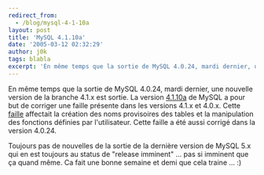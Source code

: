 ```yaml
---
redirect_from:
  - /blog/mysql-4-1-10a
layout: post
title: 'MySQL 4.1.10a'
date: '2005-03-12 02:32:29'
author: j0k
tags: blabla
excerpt: 'En même temps que la sortie de MySQL 4.0.24, mardi dernier, une nouvelle version de la branche 4.1.x est sortie.   )   La version [4.1.10a](http://dev.mysql.com/downloads/mysql/4.1.html) de MySQL a pour but de corriger une faille présente dans les versions 4.1.x et 4.0.x. Cette [faille](http://secunia.com/advisories/14547/) affectait la création des      ...'
---
```


En même temps que la sortie de MySQL 4.0.24, mardi dernier, une nouvelle version de la branche 4.1.x est sortie.      La version [4.1.10a](http://dev.mysql.com/downloads/mysql/4.1.html) de MySQL a pour but de corriger une faille présente dans les versions 4.1.x et 4.0.x. Cette [faille](http://secunia.com/advisories/14547/) affectait la création des noms provisoires des tables et la manipulation des fonctions définies par l'utilisateur.   Cette faille a été aussi corrigé dans la version 4.0.24.

Toujours pas de nouvelles de la sortie de la dernière version de MySQL 5.x qui en est toujours au status de "release imminent" ... pas si imminent que ça quand même. Ca fait une bonne semaine et demi que cela traine ... :)
